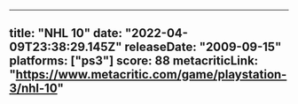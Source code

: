
---
title: "NHL 10"
date: "2022-04-09T23:38:29.145Z"
releaseDate: "2009-09-15"
platforms: ["ps3"]
score: 88
metacriticLink: "https://www.metacritic.com/game/playstation-3/nhl-10"
---
